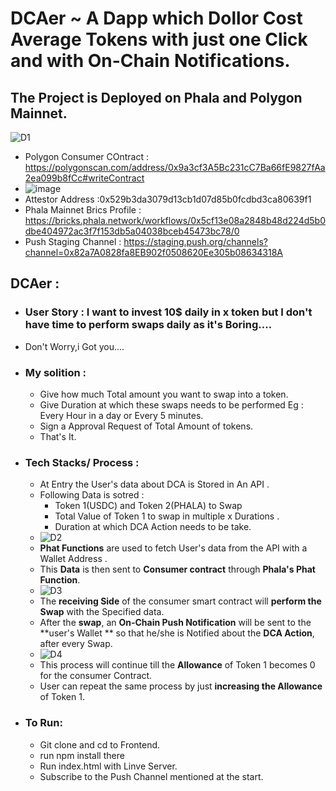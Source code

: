 # DCAer ~ A Dapp which Dollor Cost Average Tokens with just one Click and with On-Chain Notifications.
## The Project is Deployed on **Phala and Polygon Mainnet**. 
![D1](https://github.com/aeyshubh/DCAer/assets/50445649/e6324549-3be0-4db5-b68a-29353d0955aa)

- Polygon Consumer COntract : https://polygonscan.com/address/0x9a3cf3A5Bc231cC7Ba66fE9827fAa2ea099b8fCc#writeContract
- ![image](https://github.com/aeyshubh/DCAer/assets/50445649/6262e1ed-1c32-40b1-a9d3-08a3eca341c4)
- Attestor Address :0x529b3da3079d13cb1d07d85b0fcdbd3ca80639f1
- Phala Mainnet Brics Profile : https://bricks.phala.network/workflows/0x5cf13e08a2848b48d224d5b0dbe404972ac3f7f153db5a04038bceb45473bc78/0
- Push Staging Channel : https://staging.push.org/channels?channel=0x82a7A0828fa8EB902f0508620Ee305b08634318A
## DCAer :
- ### User Story : **I want to invest 10$ daily in x token but I don't have time to perform swaps daily as it's Boring....**
- Don't Worry,i Got you....
- ### My solition :
  - Give how much Total amount you want to swap into a token.
  - Give Duration at which these swaps needs to be performed Eg : Every Hour in a day or Every 5 minutes.
  - Sign a Approval Request of Total Amount of tokens.
  - That's It.
    
- ### Tech Stacks/ Process :
  - At Entry the User's data about DCA is Stored in An API .
  - Following Data is sotred :
    - Token 1(USDC) and Token 2(PHALA) to Swap
    - Total Value of Token 1 to swap in multiple x Durations .
    - Duration at which DCA Action needs to be take.
  - ![D2](https://github.com/aeyshubh/DCAer/assets/50445649/42606f85-2a8b-4caf-9b05-841104f02d43)
  - **Phat Functions** are used to fetch User's data from the API with a Wallet Address .
  - This **Data** is then sent to **Consumer contract** through **Phala's Phat Function**.
  - ![D3](https://github.com/aeyshubh/DCAer/assets/50445649/0f862546-2905-4e2c-bb64-b1de1384f24f)
  - The **receiving Side** of the consumer smart contract will **perform the Swap** with the Specified data.
  - After the **swap**, an **On-Chain Push Notification** will be sent to the **user's Wallet ** so that he/she is Notified about the **DCA Action**, after every Swap.
  - ![D4](https://github.com/aeyshubh/DCAer/assets/50445649/19c1340d-28e4-4c0d-ba1d-5c18cb24cbf7)
  - This process will continue till the **Allowance** of Token 1 becomes 0 for the consumer Contract.
  - User can repeat the same process by just **increasing the Allowance** of Token 1.
 
- ### To Run:
  - Git clone and cd to Frontend.
  - run npm install there
  - Run index.html with Linve Server.
  - Subscribe to the Push Channel mentioned at the start.     
 

